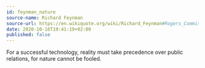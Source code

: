 ```yaml
---
id: feynman_nature
source-name: Richard Feynman
source-url: https://en.wikiquote.org/wiki/Richard_Feynman#Rogers_Commission_Report_(1986)
date: 2020-10-16T19:41:19+02:00
published: false
---
```

For a successful technology, reality must take precedence over public relations, for nature cannot be fooled.
